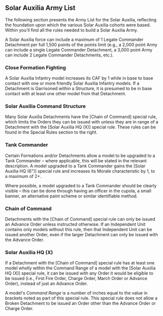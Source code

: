 ## Solar Auxilia Army List

The following section presents the Army List for the Solar Auxilia, reflecting the foundation upon which the various Solar Auxilia cohorts were based. Within you'll find all the rules needed to build a Solar Auxilia Army.

A Solar Auxilia force can include a maximum of 1 Legate Commander Detachment per full 1,500 points of the points limit (e.g., a 2,000 point Army can include a single Legate Commander Detachment, a 3,000 point Army can include 2 Legate Commander Detachments, etc.).

### Close Formation Fighting

A Solar Auxilia Infantry model increases its CAF by 1 while in base to base contact with one or more friendly Solar Auxilia Infantry models. If a Detachment is Garrisoned within a Structure, it is presumed to be in base contact with at least one other model from that Detachment.

### Solar Auxilia Command Structure

Many Solar Auxilia Detachments have the [Chain of Command] special rule, which limits the Orders they can be issued with unless they are in range of a Detachment with the [Solar Auxilia HQ (X)] special rule. These rules can be found in the Special Rules section to the right.

### Tank Commander

Certain Formations and/or Detachments allow a model to be upgraded to a Tank Commander – where applicable, this will be stated in the relevant description. A model upgraded to a Tank Commander gains the [Solar Auxilia HQ (6")] special rule and increases its Morale characteristic by 1, to a maximum of 2+.

Where possible, a model upgraded to a Tank Commander should be clearly visible – this can be done through having an officer in the cupola, a small banner, an alternative paint scheme or similar identifiable method.

### Chain of Command

Detachments with the [Chain of Command] special rule can only be issued an Advance Order unless instructed otherwise. If an Independent Unit contains only models without this rule, then that Independent Unit can be issued another Order, even if the larger Detachment can only be issued with the Advance Order.

### Solar Auxilia HQ (X)

If a Detachment with the [Chain of Command] special rule has at least one model wholly within the Command Range of a model with the [Solar Auxilia HQ (X)] special rule, it can be issued with any Order it would be eligible to be issued (i.e., First Fire Order, Charge Order, March Order or Advance Order), instead of just an Advance Order.

A model's *Command Range* is a number of inches equal to the value in brackets noted as part of this special rule. This special rule does not allow a Broken Detachment to be issued an Order other than the Advance Order or Charge Order.
